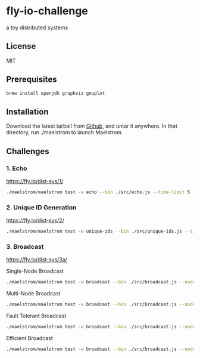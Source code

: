 # fly-io-challenge

a toy distributed systems

## License

MIT

## Prerequisites

```bash
brew install openjdk graphviz gnuplot
```

## Installation

Download the latest tarball from [Github](https://github.com/jepsen-io/maelstrom/releases/tag/v0.2.3), and untar it anywhere. In that directory, run ./maelstrom <args> to launch Maelstrom.

## Challenges

### 1. Echo

https://fly.io/dist-sys/1/

```bash
./maelstrom/maelstrom test -w echo --bin ./src/echo.js --time-limit 5
```

### 2. Unique ID Generation

https://fly.io/dist-sys/2/

```bash
./maelstrom/maelstrom test -w unique-ids --bin ./src/unique-ids.js --time-limit 30 --rate 1000 --node-count 3 --availability total --nemesis partition
```

### 3. Broadcast

https://fly.io/dist-sys/3a/

Single-Node Broadcast
```bash
./maelstrom/maelstrom test -w broadcast --bin ./src/broadcast.js --node-count 1 --time-limit 20 --rate 100
```

Multi-Node Broadcast

```bash
./maelstrom/maelstrom test -w broadcast --bin ./src/broadcast.js --node-count 5 --time-limit 20 --rate 100
```

Fault Tolerant Broadcast

```bash
./maelstrom/maelstrom test -w broadcast --bin ./src/broadcast.js --node-count 5 --time-limit 20 --rate 100 --nemesis partition
```

Efficient Broadcast

```bash
./maelstrom/maelstrom test -w broadcast --bin ./src/broadcast.js --node-count 25 --time-limit 20 --rate 100 --latency 100
```
